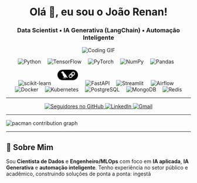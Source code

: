<h1 align="center">Olá 👋, eu sou o João Renan!</h1>
<h3 align="center">Data Scientist • IA Generativa (LangChain) • Automação Inteligente</h3>

<p align="center">
  <img src="https://media1.tenor.com/m/2uyENRmiUt0AAAAC/coding.gif" width="320" alt="Coding GIF"/>
</p>

<div align="center">
  <!-- Linguagens & IA -->
  <img src="https://cdn.jsdelivr.net/gh/devicons/devicon/icons/python/python-original.svg" height="56" alt="Python"/>
  <img width="10"/>
  <img src="https://cdn.jsdelivr.net/gh/devicons/devicon/icons/tensorflow/tensorflow-original.svg" height="56" alt="TensorFlow"/>
  <img width="10"/>
  <img src="https://cdn.jsdelivr.net/gh/devicons/devicon/icons/pytorch/pytorch-original.svg" height="56" alt="PyTorch"/>
  <img width="10"/>
  <img src="https://cdn.jsdelivr.net/gh/devicons/devicon/icons/numpy/numpy-original.svg" height="56" alt="NumPy"/>
  <img width="10"/>
  <img src="https://cdn.jsdelivr.net/gh/devicons/devicon/icons/pandas/pandas-original.svg" height="56" alt="Pandas"/>
  <img width="10"/>
  <img src="https://cdn.jsdelivr.net/gh/devicons/devicon/icons/scikitlearn/scikitlearn-original.svg" height="56" alt="scikit-learn"/>
  <img width="10"/>
  <img src="https://raw.githubusercontent.com/simple-icons/simple-icons/develop/icons/langchain.svg" height="56" alt="LangChain"/>
  <!-- Backend & Apps -->
  <img width="12"/>
  <img src="https://cdn.jsdelivr.net/gh/devicons/devicon/icons/fastapi/fastapi-original.svg" height="56" alt="FastAPI"/>
  <img width="10"/>
  <img src="https://cdn.jsdelivr.net/gh/devicons/devicon/icons/streamlit/streamlit-original.svg" height="56" alt="Streamlit"/>
  <!-- MLOps & Data -->
  <img width="12"/>
  <img src="https://cdn.jsdelivr.net/gh/devicons/devicon/icons/apacheairflow/apacheairflow-original.svg" height="56" alt="Airflow"/>
  <img width="10"/>
  <img src="https://cdn.jsdelivr.net/gh/devicons/devicon/icons/docker/docker-original.svg" height="56" alt="Docker"/>
  <img width="10"/>
  <img src="https://cdn.jsdelivr.net/gh/devicons/devicon/icons/kubernetes/kubernetes-plain.svg" height="56" alt="Kubernetes"/>
  <img width="10"/>
  <img src="https://cdn.jsdelivr.net/gh/devicons/devicon/icons/postgresql/postgresql-original.svg" height="56" alt="PostgreSQL"/>
  <img width="10"/>
  <img src="https://cdn.jsdelivr.net/gh/devicons/devicon/icons/mongodb/mongodb-original.svg" height="56" alt="MongoDB"/>
  <img width="10"/>
  <img src="https://cdn.jsdelivr.net/gh/devicons/devicon/icons/redis/redis-original.svg" height="56" alt="Redis"/>
</div>

---

<div align="center">
  <a href="https://github.com/LoowdY">
    <img src="https://img.shields.io/github/followers/LoowdY?label=Seguir&style=social" height="25" alt="Seguidores no GitHub"/>
  </a>
  <a href="https://www.linkedin.com/in/joão-renan-santanna-lopes-b4729a1b4/">
    <img src="https://img.shields.io/static/v1?message=LinkedIn&logo=linkedin&style=for-the-badge&color=0077B5&logoColor=white" height="25" alt="LinkedIn"/>
  </a>
  <a href="mailto:jrenanlopes@gmail.com">
    <img src="https://img.shields.io/static/v1?message=E-mail&logo=gmail&style=for-the-badge&color=D14836&logoColor=white" height="25" alt="Gmail"/>
  </a>
</div>

---

<picture>
  <source media="(prefers-color-scheme: dark)" srcset="https://raw.githubusercontent.com/LoowdY/LoowdY/output/pacman-contribution-graph-dark.svg">
  <source media="(prefers-color-scheme: light)" srcset="https://raw.githubusercontent.com/LoowdY/LoowdY/output/pacman-contribution-graph.svg">
  <img alt="pacman contribution graph" src="https://raw.githubusercontent.com/LoowdY/LoowdY/output/pacman-contribution-graph.svg">
</picture>

---

## 🧠 Sobre Mim

Sou **Cientista de Dados** e **Engenheiro/MLOps** com foco em **IA aplicada**, **IA Generativa** e **automação inteligente**. Tenho experiência no setor público e acadêmico, construindo soluções de ponta a ponta: ingestã
